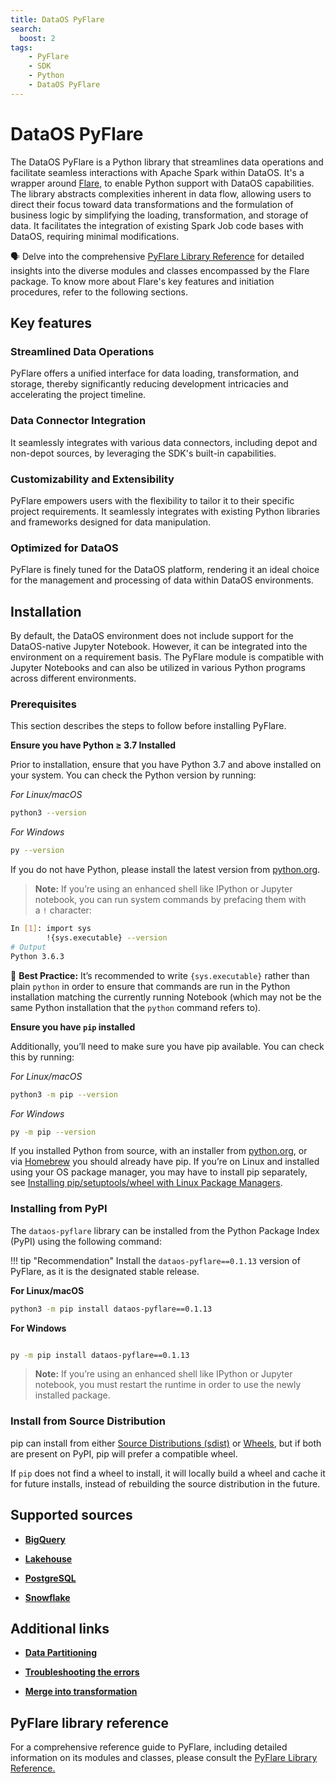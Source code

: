 ```yaml
---
title: DataOS PyFlare
search:
  boost: 2
tags:
    - PyFlare
    - SDK
    - Python
    - DataOS PyFlare
---
```



# DataOS PyFlare

The DataOS PyFlare is a Python library that streamlines data operations and facilitate seamless interactions with Apache Spark within DataOS. It's a wrapper around [Flare](/resources/stacks/flare/ "Flare stack is used for building end-to-end data pipelines within DataOS. It uses a YAML-based declarative programming paradigm built as an abstraction over Apache Spark. It offers an all-in-one solution for performing diverse data ingestion, transformation, enrichment, and syndication processes on batch and streaming data."), to enable Python support with DataOS capabilities. The library abstracts complexities inherent in data flow, allowing users to direct their focus toward data transformations and the formulation of business logic by simplifying the loading, transformation, and storage of data. It facilitates the integration of existing Spark Job code bases with DataOS, requiring minimal modifications.

<aside class="callout">
🗣 Delve into the comprehensive <a href="/api_docs/dataos_pyflare/docs/pyflare.html">PyFlare Library Reference</a> for detailed insights into the diverse modules and classes encompassed by the Flare package. To know more about Flare's key features and initiation procedures, refer to the following sections.
</aside>


## Key features

### **Streamlined Data Operations**

PyFlare offers a unified interface for data loading, transformation, and storage, thereby significantly reducing development intricacies and accelerating the project timeline.

### **Data Connector Integration**

It seamlessly integrates with various data connectors, including depot and non-depot sources, by leveraging the SDK's built-in capabilities.

### **Customizability and Extensibility**

PyFlare empowers users with the flexibility to tailor it to their specific project requirements. It seamlessly integrates with existing Python libraries and frameworks designed for data manipulation.

### **Optimized for DataOS**

PyFlare is finely tuned for the DataOS platform, rendering it an ideal choice for the management and processing of data within DataOS environments.

## Installation

By default, the DataOS environment does not include support for the DataOS-native Jupyter Notebook. However, it can be integrated into the environment on a requirement basis. The PyFlare module is compatible with Jupyter Notebooks and can also be utilized in various Python programs across different environments. 

<!-- provided that the necessary JAR files are incorporated.

><b>Note:</b> If you are using DataOS-native Jupyter Notebooks or Python environment, you can skip the installation part and directly navigate to the <a href="#getting-started">Getting Started</a> section as the JAR files and modules are included automatically as part of the environment setup. -->

### **Prerequisites**

This section describes the steps to follow before installing PyFlare.

**Ensure you have Python ≥ 3.7 Installed**

Prior to installation, ensure that you have Python 3.7 and above installed on your system. You can check the Python version by running:

*For Linux/macOS*

```bash
python3 --version
```

*For Windows*

```bash
py --version
```

If you do not have Python, please install the latest version from [python.org](https://www.python.org/).


> <b>Note:</b> If you’re using an enhanced shell like IPython or Jupyter notebook, you can run system commands by prefacing them with a <code>!</code> character:

```bash
In [1]: import sys
        !{sys.executable} --version
# Output
Python 3.6.3
```

<aside class="best-practice">

📖 <b>Best Practice:</b> It’s recommended to write <code>{sys.executable}</code> rather than plain <code>python</code> in order to ensure that commands are run in the Python installation matching the currently running Notebook (which may not be the same Python installation that the <code>python</code> command refers to).

</aside>

**Ensure you have `pip` installed**

Additionally, you’ll need to make sure you have pip available. You can check this by running:

*For Linux/macOS*

```bash
python3 -m pip --version
```

*For Windows*

```bash
py -m pip --version
```

If you installed Python from source, with an installer from [python.org](https://www.python.org/), or via [Homebrew](https://brew.sh/) you should already have pip. If you’re on Linux and installed using your OS package manager, you may have to install pip separately, see [Installing pip/setuptools/wheel with Linux Package Managers](https://packaging.python.org/en/latest/guides/installing-using-linux-tools/).



### **Installing from PyPI**

The `dataos-pyflare` library can be installed from the Python Package Index (PyPI) using the following command:

!!! tip "Recommendation" 
    Install the `dataos-pyflare==0.1.13` version of PyFlare, as it is the designated stable release.

**For Linux/macOS**

```bash
python3 -m pip install dataos-pyflare==0.1.13

```

**For Windows**

```bash

py -m pip install dataos-pyflare==0.1.13
```

><b>Note:</b> If you’re using an enhanced shell like IPython or Jupyter notebook, you must restart the runtime in order to use the newly installed package.


### **Install from Source Distribution**

pip can install from either [Source Distributions (sdist)](https://files.pythonhosted.org/packages/cd/be/6f59db5e4e4e8a32e93db56de7530f2ef8ffb5a83889da844a4a496ce946/dataos_pyflare-0.1.13.tar.gz) or [Wheels](https://files.pythonhosted.org/packages/a0/6a/6035020beadeae3f8ccaea31185deaa364235cb0ce62072e1637ce18d8d6/dataos_pyflare-0.1.13-py3-none-any.whl), but if both are present on PyPI, pip will prefer a compatible wheel. 

If `pip` does not find a wheel to install, it will locally build a wheel and cache it for future installs, instead of rebuilding the source distribution in the future.

<!-- 
## Getting Started

The following code snippet exemplifies the configuration of a Flare session for generating fictitious data, applying transformations, and saving the results to Icebase depot.

### **Import the Requisite Libraries**

```python
from pyspark.sql import Row
from pyspark.sql.functions import col
from pyflare.sdk import load, save, session_builder
```

### **Data loading**

```python
# Load Iceberg data from Lakehouse
df = load(name="dataos://lakehouse:test_crm/product_data", format="iceberg")
df.show(10)

```

### **DataOS Configuration**

The DataOS configuration is established with the DataOS Fully Qualified Domain Name (FQDN) and an authentication token.

```python
DATAOS_FQDN = "{{fully-qualified-domain-name-of-dataos-instance}}" # e.g. sunny-prawn.dataos.app
token = "{{dataos-user-apikey-token}}" # e.g. abcdefghijklmnopqrstuvwxyz=
```

The apikey `token` can be obtained by executing the following command on the CLI:

```bash
dataos-ctl user apikey get

# Expected Output
INFO[0000] 🔑 user apikey get...                         
INFO[0000] 🔑 user apikey get...complete                 

                                                   TOKEN                                                   │  TYPE  │        EXPIRATION         │                   NAME                     
───────────────────────────────────────────────────────────────────────────────────────────────────────────┼────────┼───────────────────────────┼────────────────────────────────────────────
  dG9rZW5faG9wZWZ1bGx5X2xvdWRsedHJpa2luZ19uZXd0LmFiMzAyMTdjLTExYzAtNDg2Yi1iZjEyLWJkMjY1ZWM2YzgwOA==     │ apikey │ 2025-04-13T05:30:00+05:30 │ token_hopefully_loudly_striking_newt       
  dG9rZW5fdGlnaHRseV9uZWVkbGVzcX2xpYmVyYWxfcGFuZ29saW4uNTY0ZDc4ZTQtNWNhMy00YjI1LWFkNWMtYmFlMTcwYTM5MWU1 │ apikey │ 2025-04-11T05:30:00+05:30 │ token_tightly_needlessly_liberal_pangolin  
```
If there are no apikey's present, create a new one by using the `create` command as shown below:

```bash
dataos-ctl user apikey create
```

### **Flare Session Setup**

A Flare session can be created using the configuration settings using the `SparkSessionBuilder()`. This session serves as the foundation for subsequent data operations.

```python
# Spark configuration settings
sparkConf = [
    ("spark.app.name", "PyFlare App"),
    ("spark.master", "local[*]"),
]

# Build the session
spark = session_builder.SparkSessionBuilder(log_level="INFO") \
    .with_spark_conf(sparkConf) \
    .with_user_apikey(token) \
    .with_dataos_fqdn(DATAOS_FQDN) \
    .with_depot(depot_name="${{lakehouse}}", acl="rw") \
    .build_session()

```

### **Data Storage**

The `save` method is used to store the transformed DataFrame in the designated destination (`dataos://${{depot_name}}:${{Schema}}/${{table_name}}`) in respective format. For example:

```python
# Save the DataFrame to DataOS with specified path
save(name="dataos://lakehouse:sandbox3/test_pyflare2", dataframe=df, format="iceberg", mode="overwrite")

```

### **Data Retrieval**

The `load` method is employed to retrieve data from a specified source (`dataos://${{depot_name}}:${{Schema}}/${{table_name}}`) in respective format. The result is a governed DataFrame. For example:


```python
# Read data from DataOS using Iceberg format and display the first 10 records
load(name="dataos://lakehouse:sandbox3/test_pyflare2", format="iceberg").show(10)

# Count the total number of records in the stored dataset
load(name="dataos://lakehouse:sandbox3/test_pyflare2", format="iceberg").count()
```

### **Session Termination**

The Spark session is terminated at the end of the code execution.

```python
# Stop the session
spark.stop()
```

## Code Samples

- [ How to read and write partitioned data within Icebase Depot using PyFlare?](/api_docs/dataos_pyflare/code_samples/read_write_partitioned_data/)

- [How to overwrite dynamic Iceberg partitions using PyFlare?](/api_docs/dataos_pyflare/code_samples/overwrite_dynamic_iceberg_partitions/)

- [How to write data in Avro format from Iceberg using PyFlare?](/api_docs/dataos_pyflare/code_samples/write_avro_read_iceberg/) -->

## Supported sources

- [**BigQuery**](/api_docs/dataos_pyflare/code_samples/bigquery_pyflare/)

- [**Lakehouse**](/api_docs/dataos_pyflare/code_samples/lakehouse_pyflare/)

- [**PostgreSQL**](/api_docs/dataos_pyflare/code_samples/postgres_pyflare/)

- [**Snowflake**](/api_docs/dataos_pyflare/code_samples/snowflake_pyflare/)


## Additional links

- [**Data Partitioning**](/api_docs/dataos_pyflare/code_samples/lakehouse_pyflare/#partitioning-in-iceberg)

- [**Troubleshooting the errors**](/api_docs/dataos_pyflare/troubleshoot/)

- [**Merge into transformation**](/api_docs/dataos_pyflare/code_samples/lakehouse_pyflare/#merge-into-iceberg-table)

## PyFlare library reference

For a comprehensive reference guide to PyFlare, including detailed information on its modules and classes, please consult the [PyFlare Library Reference.](/api_docs/dataos_pyflare/docs/pyflare.html)





